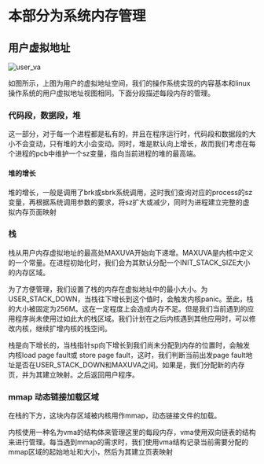 # 本部分为系统内存管理

## 用户虚拟地址
![user_va](./pic/user_memory.png)

如图所示，上图为用户的虚拟地址空间，我们的操作系统实现的内容基本和linux操作系统的用户虚拟地址视图相同。下面分段描述每段内存的管理。

### 代码段，数据段，堆
这一部分，对于每一个进程都是私有的，并且在程序运行时，代码段和数据段的大小不会变动，只有堆的大小会变动。同时，堆是默认向上增长，故而我们考虑在每个进程的pcb中维护一个sz变量，指向当前进程的堆的最高端。

#### 堆的增长
堆的增长，一般是调用了brk或sbrk系统调用，这时我们查询对应的process的sz变量，再根据系统调用参数的要求，将sz扩大或减少，同时为进程建立完整的虚拟内存页面映射

### 栈
栈从用户内存虚拟地址的最高处MAXUVA开始向下递增。MAXUVA是内核中定义的一个常量。在进程初始化时，我们会为其默认分配一个INIT_STACK_SIZE大小的内存区域。

为了方便管理，我们设置了栈的内存在虚拟地址中的最小大小。为USER_STACK_DOWN，当栈往下增长到这个值时，会触发内核panic。至此，栈的大小被固定为256M。这在一定程度上会造成内存不足。但是我们当前遇到的应用程序尚未使用过如此大的栈区域。我们计划在之后内核遇到其他应用时，可以修改内核，继续扩增内核的栈空间。

栈是向下增长的，当栈指针sp向下增长到我们尚未分配到内存的位置时，会触发内核load page fault或 store page fault，这时，我们判断当前出发page fault地址是否在USER_STACK_DOWN和MAXUVA之间。如果是，我们分配新的内存页，并为其建立映射。之后返回用户程序。

### mmap 动态链接加载区域
在栈的下方，这块内存区域被内核用作mmap，动态链接文件的加载。

内核使用一种名为vma的结构体来管理这里的每段内存，vma使用双向链表的结构来进行管理。每当遇到mmap的需求时，我们使用vma结构记录当前需要分配的mmap区域的起始地址和大小，然后为其建立页表映射